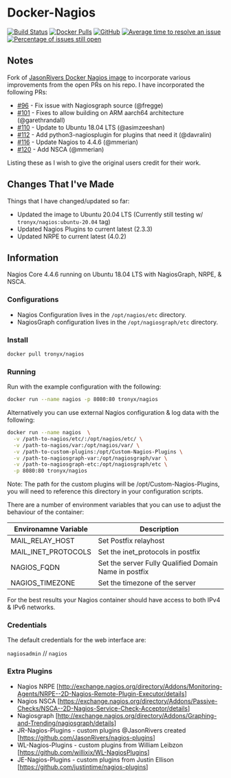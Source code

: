 # Docker-Nagios

[![Build Status](https://www.travis-ci.com/tronyx/Docker-Nagios.svg?branch=master)](https://www.travis-ci.com/tronyx/Docker-Nagios) [![Docker Pulls](https://img.shields.io/docker/pulls/tronyx/nagios.svg)](https://hub.docker.com/r/tronyx/nagios) [![GitHub](https://img.shields.io/github/license/mashape/apistatus.svg)](https://github.com/tronyx/Docker-Nagios/blob/master/LICENSE.md) [![Average time to resolve an issue](http://isitmaintained.com/badge/resolution/tronyx/Docker-Nagios.svg)](http://isitmaintained.com/project/tronyx/Docker-Nagios "Average time to resolve an issue") [![Percentage of issues still open](http://isitmaintained.com/badge/open/tronyx/Docker-Nagios.svg)](http://isitmaintained.com/project/tronyx/Docker-Nagios "Percentage of issues still open")

## Notes

Fork of [JasonRivers Docker Nagios image](https://github.com/JasonRivers/Docker-Nagios) to incorporate various improvements from the open PRs on his repo. I have incorporated the following PRs:

* [#96](https://github.com/JasonRivers/Docker-Nagios/pull/96) - Fix issue with Nagiosgraph source (@fregge)
* [#101](https://github.com/JasonRivers/Docker-Nagios/pull/101) - Fixes to allow building on ARM aarch64 architecture (@garethrandall)
* [#110](https://github.com/JasonRivers/Docker-Nagios/pull/110) - Update to Ubuntu 18.04 LTS (@asimzeeshan)
* [#112](https://github.com/JasonRivers/Docker-Nagios/pull/112) - Add python3-nagiosplugin for plugins that need it (@davralin)
* [#116](https://github.com/JasonRivers/Docker-Nagios/pull/116) - Update Nagios to 4.4.6 (@mmerian)
* [#120](https://github.com/JasonRivers/Docker-Nagios/pull/120) - Add NSCA (@mmerian)

Listing these as I wish to give the original users credit for their work.

## Changes That I've Made

Things that I have changed/updated so far:

* Updated the image to Ubuntu 20.04 LTS (Currently still testing w/ `tronyx/nagios:ubuntu-20.04` tag)
* Updated Nagios Plugins to current latest (2.3.3)
* Updated NRPE to current latest (4.0.2)

## Information

Nagios Core 4.4.6 running on Ubuntu 18.04 LTS with NagiosGraph, NRPE, & NSCA.

### Configurations

* Nagios Configuration lives in the `/opt/nagios/etc` directory.
* NagiosGraph configuration lives in the `/opt/nagiosgraph/etc` directory.

### Install

```bash
docker pull tronyx/nagios
```

### Running

Run with the example configuration with the following:

```bash
docker run --name nagios -p 8080:80 tronyx/nagios
```

Alternatively you can use external Nagios configuration & log data with the following:

```bash
docker run --name nagios  \
  -v /path-to-nagios/etc/:/opt/nagios/etc/ \
  -v /path-to-nagios/var:/opt/nagios/var/ \
  -v /path-to-custom-plugins:/opt/Custom-Nagios-Plugins \
  -v /path-to-nagiosgraph-var:/opt/nagiosgraph/var \
  -v /path-to-nagiosgraph-etc:/opt/nagiosgraph/etc \
  -p 8080:80 tronyx/nagios
```

Note: The path for the custom plugins will be /opt/Custom-Nagios-Plugins, you will need to reference this directory in your configuration scripts.

There are a number of environment variables that you can use to adjust the behaviour of the container:

| Environamne Variable | Description |
|--------|--------|
| MAIL_RELAY_HOST | Set Postfix relayhost |
| MAIL_INET_PROTOCOLS | Set the inet_protocols in postfix |
| NAGIOS_FQDN | Set the server Fully Qualified Domain Name in postfix |
| NAGIOS_TIMEZONE | Set the timezone of the server |

For the best results your Nagios container should have access to both IPv4 & IPv6 networks.

### Credentials

The default credentials for the web interface are:

`nagiosadmin` // `nagios`

### Extra Plugins

* Nagios NRPE [<http://exchange.nagios.org/directory/Addons/Monitoring-Agents/NRPE--2D-Nagios-Remote-Plugin-Executor/details>]
* Nagios NSCA [<https://exchange.nagios.org/directory/Addons/Passive-Checks/NSCA--2D-Nagios-Service-Check-Acceptor/details>]
* Nagiosgraph [<http://exchange.nagios.org/directory/Addons/Graphing-and-Trending/nagiosgraph/details>]
* JR-Nagios-Plugins -  custom plugins @JasonRivers created [<https://github.com/JasonRivers/nagios-plugins>]
* WL-Nagios-Plugins -  custom plugins from William Leibzon [<https://github.com/willixix/WL-NagiosPlugins>]
* JE-Nagios-Plugins -  custom plugins from Justin Ellison [<https://github.com/justintime/nagios-plugins>]
